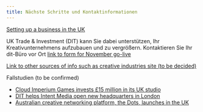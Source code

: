 ```yaml
---
title: Nächste Schritte und Kontaktinformationen
---
```


[Setting up a business in the UK]()

UK Trade &amp; Investment (DIT) kann Sie dabei unterstützen, Ihr Kreativunternehmens aufzubauen und zu vergrößern. Kontaktieren Sie Ihr dit-Büro vor Ort [link to form for November go-live]()
 
[Link to other sources of info such as creative industries site (to be decided)]()

Fallstudien (to be confirmed)
-	[Cloud Imperium Games invests £15 million in its UK studio](https://www.gov.uk/government/case-studies/cloud-imperium-games-invests-15-million-in-its-uk-studio)
-	[DIT helps Intent Media open new headquarters in London](https://www.gov.uk/government/case-studies/ukti-helps-intent-media-open-new-headquarters-in-london)
-	[Australian creative networking platform, the Dots, launches in the UK](https://www.youtube.com/watch?v=tl8BHd1hhjc) 
